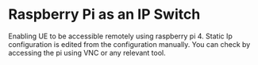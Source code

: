 # Raspberry Pi as an IP Switch
Enabling UE to be accessible remotely using raspberry pi 4. Static Ip configuration is edited from the configuration manually. You can check by accessing the pi using VNC or any relevant tool.

